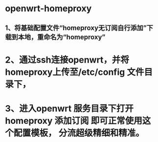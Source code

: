 # openwrt-homeproxy
## 1、将基础配置文件“homeproxy无订阅自行添加”下载到本地，重命名为“homeproxy”
# 2、通过ssh连接openwrt，并将homeproxy上传至/etc/config 文件目录下，
# 3、进入openwrt 服务目录下打开 homeproxy  添加订阅 即可正常使用这个配置模板， 分流超级精细和精准。
